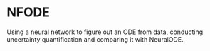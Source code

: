 # NFODE
Using a neural network to figure out an ODE from data, conducting uncertainty quantification and comparing it with NeuralODE.
